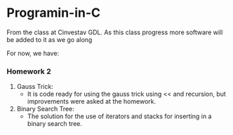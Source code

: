 # Programin-in-C
From the class at Cinvestav GDL. As this class progress more software will be added to it as we go along

For now, we have:

### Homework 2
1. Gauss Trick:
   + It is code ready for using the gauss trick using << and recursion, but improvements were asked at the homework.
3. Binary Search Tree:
   + The solution for the use of iterators and stacks for inserting in a binary search tree. 
